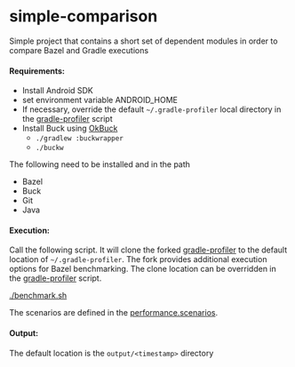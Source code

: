# simple-comparison
Simple project that contains a short set of dependent modules in order to compare Bazel and Gradle executions

#### Requirements:

- Install Android SDK
- set environment variable ANDROID_HOME
- If necessary, override the default `~/.gradle-profiler` local directory in the [gradle-profiler](gradle-profiler) script
- Install Buck using [OkBuck](https://github.com/uber/okbuck)
  - `./gradlew :buckwrapper`
  - `./buckw`

The following need to be installed and in the path
- Bazel
- Buck
- Git
- Java

#### Execution:

Call the following script.  It will clone the forked [gradle-profiler](https://github.com/sunyal/gradle-profiler) to the default location of `~/.gradle-profiler`.  The fork provides additional execution options for Bazel benchmarking.  The clone location can be overridden in the [gradle-profiler](gradle-profiler) script.  

[./benchmark.sh](benchmark.sh)

The scenarios are defined in the [performance.scenarios](performance.scenarios).

#### Output:

The default location is the `output/<timestamp>` directory
